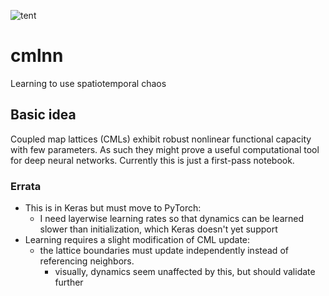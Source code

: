 ![tent](img/tent.gif)
# cmlnn
Learning to use spatiotemporal chaos

## Basic idea
Coupled map lattices (CMLs) exhibit robust nonlinear functional capacity with few parameters. As such they might prove a useful computational tool for deep neural networks. Currently this is just a first-pass notebook.

### Errata
- This is in Keras but must move to PyTorch:
  - I need layerwise learning rates so that dynamics can be learned slower than initialization, which Keras doesn't yet support
- Learning requires a slight modification of CML update:
  - the lattice boundaries must update independently instead of referencing neighbors.
    - visually, dynamics seem unaffected by this, but should validate further
